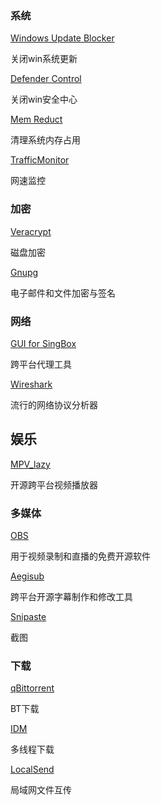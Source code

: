 ### 系统
[Windows Update Blocker](https://www.sordum.org/9470/windows-update-blocker-v1-8/)

关闭win系统更新

[Defender Control](https://www.sordum.org/9480/defender-control-v2-1/)

关闭win安全中心

[Mem Reduct](https://www.henrypp.org/product/memreduct/)

清理系统内存占用

[TrafficMonitor](https://github.com/zhongyang219/TrafficMonitor)

网速监控

### 加密
[Veracrypt](https://www.veracrypt.fr/en/Downloads.html)

磁盘加密

[Gnupg](https://gnupg.org/download/index.html)

电子邮件和文件加密与签名

### 网络
[GUI for SingBox](https://github.com/GUI-for-Cores/GUI.for.SingBox)

跨平台代理工具

[Wireshark](https://wireshark.org)

流行的网络协议分析器

## 娱乐

[MPV_lazy](https://github.com/hooke007/MPV_lazy)

开源跨平台视频播放器

### 多媒体

[OBS](https://obsproject.com/)

用于视频录制和直播的免费开源软件

[Aegisub](https://aegisub.org/)

跨平台开源字幕制作和修改工具

[Snipaste](https://www.snipaste.com/download.html)

截图

### 下载

[qBittorrent](https://github.com/c0re100/qBittorrent-Enhanced-Edition)

BT下载

[IDM](https://github.com/glucyzz/IDM/blob/main/IDM_v6.41.2_Setup_by-System3206.exe)

多线程下载

[LocalSend](https://localsend.org/zh-CN/download)

局域网文件互传
